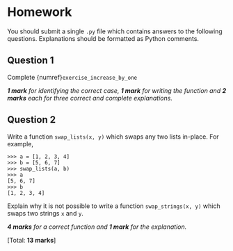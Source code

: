 # Homework

You should submit a single `.py` file which contains answers to the following questions. Explanations should be formatted as Python comments.

## Question 1

Complete {numref}`exercise_increase_by_one`

 ***1 mark** for identifying the correct case, **1 mark** for writing the function and **2 marks** each for three correct and complete explanations.*

## Question 2

Write a function `swap_lists(x, y)` which swaps any two lists in-place. For example,

```
>>> a = [1, 2, 3, 4]
>>> b = [5, 6, 7]
>>> swap_lists(a, b)
>>> a
[5, 6, 7]
>>> b
[1, 2, 3, 4]
```

Explain why it is not possible to write a function `swap_strings(x, y)` which swaps two strings `x` and `y`.

***4 marks** for a correct function and **1 mark** for the explanation.*

[Total: **13 marks**]